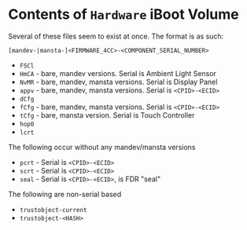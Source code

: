 # Contents of `Hardware` iBoot Volume

Several of these files seem to exist at once.  The format is as such:

`[mandev-|mansta-]<FIRMWARE_4CC>-<COMPONENT_SERIAL_NUMBER>`

* `FSCl`
* `HmCA` - bare, mandev versions. Serial is Ambient Light Sensor
* `NvMR` - bare, mandev, mansta versions.  Serial is Display Panel
* `appv` - bare, mandev, mansta versions.  Serial is `<CPID>-<ECID>`
* `dCfg`
* `fCfg` - bare, mandev, mansta versions.  Serial is `<CPID>-<ECID>`
* `tCfg` - bare, mansta version.  Serial is Touch Controller
* `hop0`
* `lcrt`

The following occur without any mandev/mansta versions

* `pcrt` - Serial is `<CPID>-<ECID>`
* `scrt` - Serial is `<CPID>-<ECID>`
* `seal` - Serial is `<CPID>-<ECID>`, is FDR "seal"

The following are non-serial based

* `trustobject-current`
* `trustobject-<HASH>`
